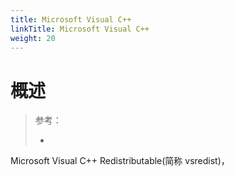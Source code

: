 ```yaml
---
title: Microsoft Visual C++
linkTitle: Microsoft Visual C++
weight: 20
---
```


# 概述

> 参考：
>
> -

Microsoft Visual C++ Redistributable(简称 vsredist)，
